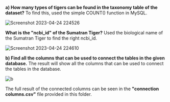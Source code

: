 **a) How many types of tigers can be found in the taxonomy table of the dataset?** To find this, used the simple COUNT() function in MySQL. 

![Screenshot 2023-04-24 224526](https://user-images.githubusercontent.com/75660041/234071447-4122b13e-80ff-4f7c-a026-999956a35858.png)


**What is the "ncbi_id" of the Sumatran Tiger?** Used the biological name of the Sumatran Tiger to find the right ncbi_id.

![Screenshot 2023-04-24 224610](https://user-images.githubusercontent.com/75660041/234071593-0fb7e62e-4abd-4fbd-9b36-2bc3044b4b5e.png)

**b) Find all the columns that can be used to connect the tables in the given database.** The result will show all the columns that can be used to connect the tables in the database.

![b](https://user-images.githubusercontent.com/75660041/234072456-56159a67-f945-405f-92d4-bef619f3317e.png)

The full result of the connected columns can be seen in the **"connection columns.csv"** file provided in this folder.
